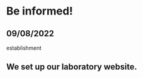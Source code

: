 <div class="block-title"><h1>Be informed!</h1></div>
<div class="row">
    <div class="col-xs-12 col-sm-12 col-12">
        <!--Put your news below this line -->
        <div class="timeline timeline-second-style clearfix">
            <div class="timeline-item clearfix pb-3">
                <div class="left-part">
                    <h2 class="item-period">09/08/2022</h2>
                    <span class="item-company"><span class="badge bg-success"><i class="fa-regular fa-newspaper"></i> establishment</span></span>
                </div>
                <div class="divider"></div>
                <div class="right-part">
                    <h2 class="item-title">We set up our laboratory website.</h2>
                </div>
            </div>
        </div>
    </div>
</div>